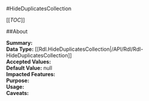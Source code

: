 #HideDuplicatesCollection

[[_TOC_]]

##About

**Summary:**   
**Data Type:** [[Rdl.HideDuplicatesCollection|/API/Rdl/Rdl-HideDuplicatesCollection]]  
**Accepted Values:**   
**Default Value:** null  
**Impacted Features:**   
**Purpose:**   
**Usage:**   
**Caveats:**   

